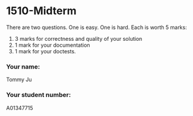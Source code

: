 # 1510-Midterm

There are two questions. One is easy. One is hard. Each is worth 5 marks:

<ol>
  <li>3 marks for correctness and quality of your solution</li>
  <li>1 mark for your documentation</li>
  <li>1 mark for your doctests.</li>
</ol>

### Your name:
Tommy Ju

### Your student number:
A01347715
